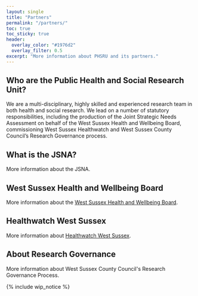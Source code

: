 ```yaml
---
layout: single
title: "Partners"
permalink: "/partners/"
toc: true
toc_sticky: true
header:
  overlay_color: "#1976d2"
  overlay_filter: 0.5
excerpt: "More information about PHSRU and its partners."
---
```


## Who are the Public Health and Social Research Unit?

We are a multi-disciplinary, highly skilled and experienced research team in both health and social research. We lead on a number of statutory responsibilities, including the production of the Joint Strategic Needs Assessment on behalf of the West Sussex Health and Wellbeing Board, commissioning West Sussex Healthwatch and West Sussex County Council’s Research Governance process.

## What is the JSNA?

More information about the JSNA.

## West Sussex Health and Wellbeing Board

More information about the [West Sussex Health and Wellbeing Board](https://westsussex.moderngov.co.uk/mgCommitteeMailingList.aspx?ID=185).

## Healthwatch West Sussex

More information about [Healthwatch West Sussex](http://www.healthwatchwestsussex.co.uk/).

## About Research Governance

More information about West Sussex County Council's Research Governance Process.

{% include wip_notice %}
